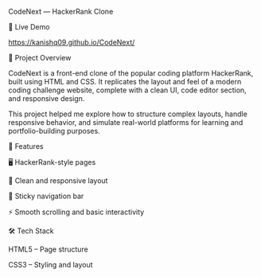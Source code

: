 CodeNext — HackerRank Clone

🔗 Live Demo

https://kanishq09.github.io/CodeNext/


📌 Project Overview

CodeNext is a front-end clone of the popular coding platform HackerRank, built using HTML and CSS. It replicates the layout and feel of a modern coding challenge website, complete with a clean UI, code editor section, and responsive design.

This project helped me explore how to structure complex layouts, handle responsive behavior, and simulate real-world platforms for learning and portfolio-building purposes.


🧩 Features

🖥️ HackerRank-style pages

🎨 Clean and responsive layout

🧭 Sticky navigation bar

⚡ Smooth scrolling and basic interactivity



🛠️ Tech Stack

HTML5 – Page structure

CSS3 – Styling and layout

